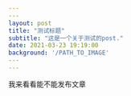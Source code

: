 ```yaml
---
​---
layout: post
title: "测试标题"
subtitle: "这是一个关于测试的post."
date: 2021-03-23 19:19:00
background: '/PATH_TO_IMAGE'
​---
---
```


我来看看能不能发布文章

